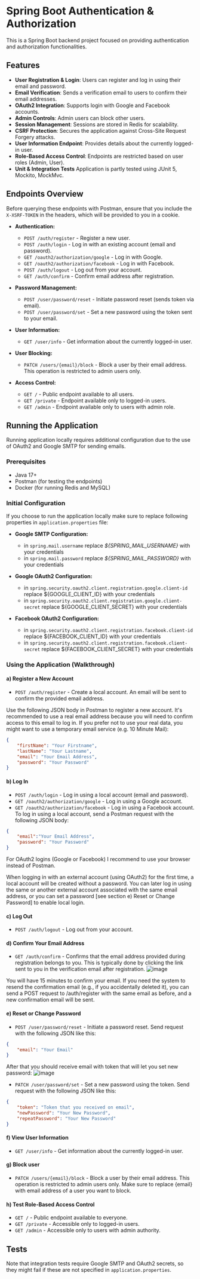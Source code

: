 # Spring Boot Authentication & Authorization

This is a Spring Boot backend project focused on providing authentication and authorization functionalities. 

## Features

- **User Registration & Login**: Users can register and log in using their email and password.
- **Email Verification**: Sends a verification email to users to confirm their email addresses.
- **OAuth2 Integration**: Supports login with Google and Facebook accounts.
- **Admin Controls**: Admin users can block other users.
- **Session Management**: Sessions are stored in Redis for scalability.
- **CSRF Protection**: Secures the application against Cross-Site Request Forgery attacks.
- **User Information Endpoint**: Provides details about the currently logged-in user.
- **Role-Based Access Control**: Endpoints are restricted based on user roles (Admin, User).
- **Unit & Integration Tests** Application is partly tested using JUnit 5, Mockito, MockMvc.

## Endpoints Overview

Before querying these endpoints with Postman, ensure that you include the `X-XSRF-TOKEN` in the headers, which will be provided to you in a cookie.

- **Authentication:**
  - `POST /auth/register` - Register a new user.
  - `POST /auth/login` - Log in with an existing account (email and password).
  - `GET /oauth2/authorization/google` - Log in with Google.
  - `GET /oauth2/authorization/facebook` - Log in with Facebook.
  - `POST /auth/logout` - Log out from your account.
  - `GET /auth/confirm` - Confirm email address after registration.
  
- **Password Management:**
  - `POST /user/password/reset` - Initiate password reset (sends token via email).
  - `POST /user/password/set` - Set a new password using the token sent to your email.

- **User Information:**
  - `GET /user/info` - Get information about the currently logged-in user.
 
- **User Blocking:**
  - `PATCH /users/{email}/block` - Block a user by their email address. This operation is restricted to admin users only.
  
- **Access Control:**
  - `GET /` - Public endpoint available to all users.
  - `GET /private` - Endpoint available only to logged-in users.
  - `GET /admin` - Endpoint available only to users with admin role.

## Running the Application

Running application locally requires additional configuration due to the use of OAuth2 and Google SMTP for sending emails.

### Prerequisites

- Java 17+
- Postman (for testing the endpoints)
- Docker (for running Redis and MySQL)

### Initial Configuration

If you choose to run the application locally make sure to replace following properties in `application.properties` file:

- **Google SMTP Configuration:**
  - in `spring.mail.username` replace *${SPRING_MAIL_USERNAME}* with your credentials
  - in `spring.mail.password` replace *${SPRING_MAIL_PASSWORD}* with your credentials

- **Google OAuth2 Configuration:**
  - in `spring.security.oauth2.client.registration.google.client-id` replace ${GOOGLE_CLIENT_ID} with your credentials
  - in `spring.security.oauth2.client.registration.google.client-secret` replace ${GOOGLE_CLIENT_SECRET} with your credentials

- **Facebook OAuth2 Configuration:**
  - in `spring.security.oauth2.client.registration.facebook.client-id` replace ${FACEBOOK_CLIENT_ID} with your credentials
  - in `spring.security.oauth2.client.registration.facebook.client-secret` replace ${FACEBOOK_CLIENT_SECRET} with your credentials

### Using the Application (Walkthrough)

#### a) Register a New Account
- `POST /auth/register` - Create a local account. An email will be sent to confirm the provided email address.

Use the following JSON body in Postman to register a new account. It's recommended to use a real email address because you will need to confirm access to this email to log in. If you prefer not to use your real data, you might want to use a temporary email service (e.g. 10 Minute Mail):

```json
{
    "firstName": "Your Firstname",
    "lastName": "Your Lastname",
    "email": "Your Email Address",
    "password": "Your Password"
}
```

#### b) Log In
- `POST /auth/login` - Log in using a local account (email and password).
- `GET /oauth2/authorization/google` - Log in using a Google account.
- `GET /oauth2/authorization/facebook` - Log in using a Facebook account.
To log in using a local account, send a Postman request with the following JSON body:
```json
{
    "email":"Your Email Address",
    "password": "Your Password"
}
```
For OAuth2 logins (Google or Facebook) I recommend to use your browser instead of Postman.

When logging in with an external account (using OAuth2) for the first time, a local account will be created without a password. You can later log in using the same or another external account associated with the same email address, or you can set a password [see section e) Reset or Change Password] to enable local login.

#### c) Log Out
- `POST /auth/logout` - Log out from your account.

#### d) Confirm Your Email Address
- `GET /auth/confirm` - Confirms that the email address provided during registration belongs to you. This is typically done by clicking the link sent to you in the verification email after registration.
![image](https://github.com/user-attachments/assets/da5982e7-3464-4b1c-a1a1-0ecd41b8acc2)


You will have 15 minutes to confirm your email. If you need the system to resend the confirmation email (e.g., if you accidentally deleted it), you can send a POST request to /auth/register with the same email as before, and a new confirmation email will be sent.

#### e) Reset or Change Password
- `POST /user/password/reset` - Initiate a password reset.
Send request  with the following JSON like this:
```json
{
    "email": "Your Email"
}
```
After that you should receive email with token that will let you set new password:
![image](https://github.com/user-attachments/assets/9b792478-cde0-474d-99db-eeecb0447948)

- `PATCH /user/password/set` - Set a new password using the token.
Send request  with the following JSON like this:
```json
{
    "token": "Token that you received on email",
    "newPassword": "Your New Password",
    "repeatPassword": "Your New Password"
}
```

#### f) View User Information
- `GET /user/info` - Get information about the currently logged-in user.

#### g) Block user
- `PATCH /users/{email}/block` - Block a user by their email address. This operation is restricted to admin users only. Make sure to replace {email} with email address of a user you want to block.

#### h) Test Role-Based Access Control
- `GET /` - Public endpoint available to everyone.
- `GET /private` - Accessible only to logged-in users.
- `GET /admin` - Accessible only to users with admin authority.

## Tests

Note that integration tests require Google SMTP and OAuth2 secrets, so they might fail if these are not specified in `application.properties`.
